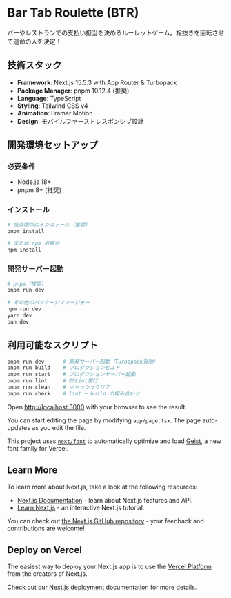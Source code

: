 # Bar Tab Roulette (BTR)

バーやレストランでの支払い担当を決めるルーレットゲーム。栓抜きを回転させて運命の人を決定！

## 技術スタック

- **Framework**: Next.js 15.5.3 with App Router & Turbopack
- **Package Manager**: pnpm 10.12.4 (推奨)
- **Language**: TypeScript
- **Styling**: Tailwind CSS v4
- **Animation**: Framer Motion
- **Design**: モバイルファーストレスポンシブ設計

## 開発環境セットアップ

### 必要条件
- Node.js 18+ 
- pnpm 8+ (推奨)

### インストール

```bash
# 依存関係のインストール（推奨）
pnpm install

# または npm の場合
npm install
```

### 開発サーバー起動

```bash
# pnpm（推奨）
pnpm run dev

# その他のパッケージマネージャー
npm run dev
yarn dev
bun dev
```

## 利用可能なスクリプト

```bash
pnpm run dev      # 開発サーバー起動（Turbopack有効）
pnpm run build    # プロダクションビルド
pnpm run start    # プロダクションサーバー起動
pnpm run lint     # ESLint実行
pnpm run clean    # キャッシュクリア
pnpm run check    # lint + build の組み合わせ
```

Open [http://localhost:3000](http://localhost:3000) with your browser to see the result.

You can start editing the page by modifying `app/page.tsx`. The page auto-updates as you edit the file.

This project uses [`next/font`](https://nextjs.org/docs/app/building-your-application/optimizing/fonts) to automatically optimize and load [Geist](https://vercel.com/font), a new font family for Vercel.

## Learn More

To learn more about Next.js, take a look at the following resources:

- [Next.js Documentation](https://nextjs.org/docs) - learn about Next.js features and API.
- [Learn Next.js](https://nextjs.org/learn) - an interactive Next.js tutorial.

You can check out [the Next.js GitHub repository](https://github.com/vercel/next.js) - your feedback and contributions are welcome!

## Deploy on Vercel

The easiest way to deploy your Next.js app is to use the [Vercel Platform](https://vercel.com/new?utm_medium=default-template&filter=next.js&utm_source=create-next-app&utm_campaign=create-next-app-readme) from the creators of Next.js.

Check out our [Next.js deployment documentation](https://nextjs.org/docs/app/building-your-application/deploying) for more details.
